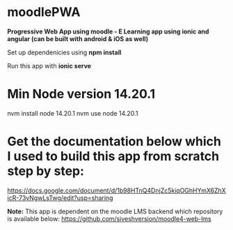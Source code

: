 # moodlePWA
**Progressive Web App using moodle - E Learning app using ionic and angular (can be built with android & iOS as well)**

Set up dependenicies using **npm install**

Run this app with **ionic serve**

# Min Node version 14.20.1
nvm install node 14.20.1
nvm use node 14.20.1

# Get the documentation below which I used to build this app from scratch step by step:
https://docs.google.com/document/d/1b98HTnQ4DnjZc5kiqOGhHYmX6ZhXicR-73vNgwLsTwg/edit?usp=sharing

**Note:** This app is dependent on the moodle LMS backend which repository is available below:
https://github.com/siveshversion/moodle4-web-lms
